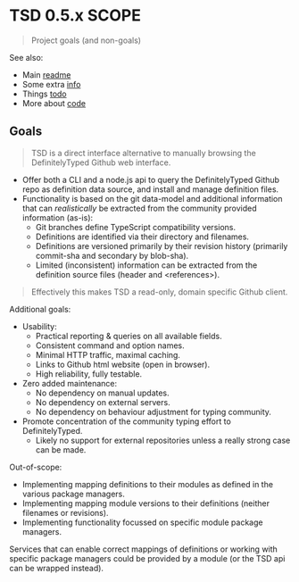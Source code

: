 # TSD 0.5.x SCOPE

> Project goals (and non-goals)

See also:

* Main [readme](../README.md)
* Some extra [info](INFO.md)
* Things [todo](TODO.md)
* More about [code](CODE.md)

## Goals

> TSD is a direct interface alternative to manually browsing the DefinitelyTyped Github web interface.

* Offer both a CLI and a node.js api to query the DefinitelyTyped Github repo as definition data source, and install and manage definition files.
* Functionality is based on the git data-model and additional information that can *realistically* be extracted from the community provided information (as-is):
	* Git branches define TypeScript compatibility versions.
	* Definitions are identified via their directory and filenames.
	* Definitions are versioned primarily by their revision history (primarily commit-sha and secondary by blob-sha).
	* Limited (inconsistent) information can be extracted from the definition source files (header and &lt;references&gt;).

> Effectively this makes TSD a read-only, domain specific Github client.

Additional goals:

* Usability:
	* Practical reporting & queries on all available fields.
	* Consistent command and option names.
	* Minimal HTTP traffic, maximal caching.
	* Links to Github html website (open in browser).
	* High reliability, fully testable.
* Zero added maintenance:
	* No dependency on manual updates.
	* No dependency on external servers.
	* No dependency on behaviour adjustment for typing community.
* Promote concentration of the community typing effort to DefinitelyTyped.
	* Likely no support for external repositories unless a really strong case can be made.

Out-of-scope:

* Implementing mapping definitions to their modules as defined in the various package managers.
* Implementing mapping module versions to their definitions (neither filenames or revisions).
* Implementing functionality focussed on specific module package managers.

Services that can enable correct mappings of definitions or working with specific package managers could be provided by a module (or the TSD api can be wrapped instead).
